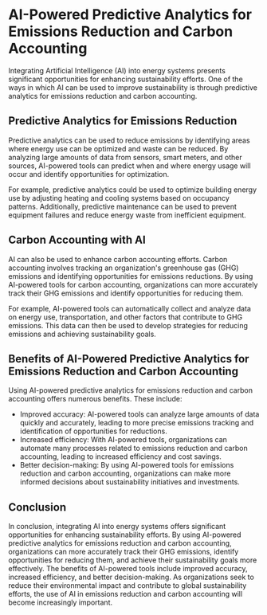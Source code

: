 # AI-Powered Predictive Analytics for Emissions Reduction and Carbon Accounting

Integrating Artificial Intelligence (AI) into energy systems presents significant opportunities for enhancing sustainability efforts. One of the ways in which AI can be used to improve sustainability is through predictive analytics for emissions reduction and carbon accounting.

Predictive Analytics for Emissions Reduction
--------------------------------------------

Predictive analytics can be used to reduce emissions by identifying areas where energy use can be optimized and waste can be reduced. By analyzing large amounts of data from sensors, smart meters, and other sources, AI-powered tools can predict when and where energy usage will occur and identify opportunities for optimization.

For example, predictive analytics could be used to optimize building energy use by adjusting heating and cooling systems based on occupancy patterns. Additionally, predictive maintenance can be used to prevent equipment failures and reduce energy waste from inefficient equipment.

Carbon Accounting with AI
-------------------------

AI can also be used to enhance carbon accounting efforts. Carbon accounting involves tracking an organization's greenhouse gas (GHG) emissions and identifying opportunities for emissions reductions. By using AI-powered tools for carbon accounting, organizations can more accurately track their GHG emissions and identify opportunities for reducing them.

For example, AI-powered tools can automatically collect and analyze data on energy use, transportation, and other factors that contribute to GHG emissions. This data can then be used to develop strategies for reducing emissions and achieving sustainability goals.

Benefits of AI-Powered Predictive Analytics for Emissions Reduction and Carbon Accounting
-----------------------------------------------------------------------------------------

Using AI-powered predictive analytics for emissions reduction and carbon accounting offers numerous benefits. These include:

* Improved accuracy: AI-powered tools can analyze large amounts of data quickly and accurately, leading to more precise emissions tracking and identification of opportunities for reductions.
* Increased efficiency: With AI-powered tools, organizations can automate many processes related to emissions reduction and carbon accounting, leading to increased efficiency and cost savings.
* Better decision-making: By using AI-powered tools for emissions reduction and carbon accounting, organizations can make more informed decisions about sustainability initiatives and investments.

Conclusion
----------

In conclusion, integrating AI into energy systems offers significant opportunities for enhancing sustainability efforts. By using AI-powered predictive analytics for emissions reduction and carbon accounting, organizations can more accurately track their GHG emissions, identify opportunities for reducing them, and achieve their sustainability goals more effectively. The benefits of AI-powered tools include improved accuracy, increased efficiency, and better decision-making. As organizations seek to reduce their environmental impact and contribute to global sustainability efforts, the use of AI in emissions reduction and carbon accounting will become increasingly important.
